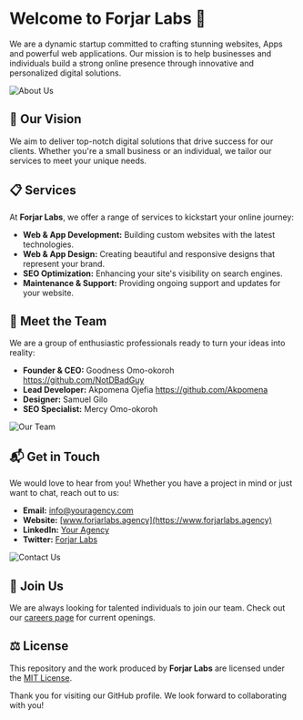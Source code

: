 # Welcome to Forjar Labs 👋

We are a dynamic startup committed to crafting stunning websites, Apps and powerful web applications. Our mission is to help businesses and individuals build a strong online presence through innovative and personalized digital solutions.

![About Us](https://via.placeholder.com/800x400.png?text=Your+Image+Here)

## 🌟 Our Vision

We aim to deliver top-notch digital solutions that drive success for our clients. Whether you're a small business or an individual, we tailor our services to meet your unique needs.

## 📋 Services

At **Forjar Labs**, we offer a range of services to kickstart your online journey:

- **Web & App Development:** Building custom websites with the latest technologies.
- **Web & App Design:** Creating beautiful and responsive designs that represent your brand.
- **SEO Optimization:** Enhancing your site's visibility on search engines.
- **Maintenance & Support:** Providing ongoing support and updates for your website.

## 👥 Meet the Team

We are a group of enthusiastic professionals ready to turn your ideas into reality:

- **Founder & CEO:** Goodness Omo-okoroh https://github.com/NotDBadGuy
- **Lead Developer:** Akpomena Ojefia https://github.com/Akpomena
- **Designer:** Samuel Gilo
- **SEO Specialist:** Mercy Omo-okoroh

![Our Team](https://via.placeholder.com/800x400.png?text=Your+Image+Here)

## 📬 Get in Touch

We would love to hear from you! Whether you have a project in mind or just want to chat, reach out to us:

- **Email:** [info@youragency.com](mailto:hello@forjarlabs.agency)
- **Website:** [www.forjarlabs.agency](https://www.forjarlabs.agency)
- **LinkedIn:** [Your Agency](https://www.linkedin.com/company/your-agency)
- **Twitter:** [Forjar Labs](https://twitter.com/forjarlabs)

![Contact Us](https://via.placeholder.com/800x400.png?text=Your+Image+Here)

## 🔗 Join Us

We are always looking for talented individuals to join our team. Check out our [careers page](https://www.forjarlabs.agency/careers) for current openings.

## ⚖️ License

This repository and the work produced by **Forjar Labs** are licensed under the [MIT License](LICENSE).


Thank you for visiting our GitHub profile. We look forward to collaborating with you!
